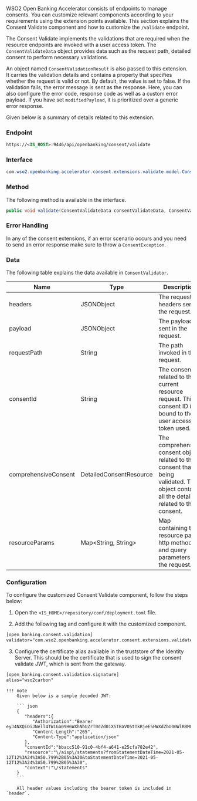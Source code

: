WSO2 Open Banking Accelerator consists of endpoints to manage consents. You can customize relevant components 
according to your requirements using the extension points available. This section explains the Consent Validate 
component and how to customize the `/validate` endpoint.

The Consent Validate implements the validations that are required when the resource endpoints are invoked with a user 
access token. The `ConsentValidateData` object provides data such as the request path, detailed consent to perform 
necessary validations. 

An object named `ConsentValidationResult` is also passed to this extension. It carries the validation details and 
contains a property that specifies whether the request is valid or not. By default, the value is set to false. 
If the validation fails, the error message is sent as the response. Here, you can also configure the error code,
response code as well as a custom error payload. If you have set `modifiedPayload`, it is prioritized over a 
generic error response.

Given below is a summary of details related to this extension.

### Endpoint
``` xml
https://<IS_HOST>:9446/api/openbanking/consent/validate
```

### Interface
``` java
com.wso2.openbanking.accelerator.consent.extensions.validate.model.ConsentValidator
```
### Method 
The following method is available in the interface.
``` java
public void validate(ConsentValidateData consentValidateData, ConsentValidationResult consentValidationResult) throws ConsentException;
```

### Error Handling
In any of the consent extensions, if an error scenario occurs and you need to send an error response make sure to throw 
a `ConsentException`.

### Data
The following table explains the data available in `ConsentValidator`.

| Name      | Type                  | Description  |
| ----------|-----------------------| -------------|
| headers   | JSONObject            | The request headers sent in the request. |
| payload   | JSONObject            | The payload sent in the request. |
| requestPath   | String            | The path invoked in the request. |
| consentId | String                | The consent ID related to the current resource request. This consent ID is bound to the user access token used. |
| comprehensiveConsent  | DetailedConsentResource   | The comprehensive consent object related to the consent that is being validated. This object contains all the details related to the consent. |
| resourceParams | Map<String, String>                | Map containing the resource path, http method and query parameters of the request. |

### Configuration 

To configure the customized Consent Validate component, follow the steps below:

1. Open the `<IS_HOME>/repository/conf/deployment.toml` file.
    
2. Add the following tag and configure it with the customized component.
``` xml
[open_banking.consent.validation]
validator="com.wso2.openbanking.accelerator.consent.extensions.validate.impl.DefaultConsentValidator"
```

3. Configure the certificate alias available in the truststore of the Identity Server. This should be the certificate that 
is used to sign the consent validate JWT, which is sent from the gateway.
``` xml
[open_banking.consent.validation.signature]
alias="wso2carbon"
```

    !!! note
        Given below is a sample decoded JWT:
        
        ``` json
        {
           "headers":{
              "Authorization":"Bearer eyJ4NXQiOiJNell4TW1Ga09H6WXhNbUZrT0dZd01XSTBaV05tTkRjeE5HWXdZbU00WlRBM01...kdRek5HTTBaR1JsTmpKa09ERmtaRFJpT1RGa01XRmhNelUyWkdWbE5nX1JTMjU2IiwiYWxnIjoiUlMyNTYifQ",
              "Content-Length":"265",
              "Content-Type":"application/json"
           },
           "consentId":"bbacc510-91c0-4bf4-a641-e25cfa782e42",
           "resource":"\/aisp\/statements?fromStatementDateTime=2021-05-12T12%3A24%3A50.799%2B05%3A30&toStatementDateTime=2021-05-12T12%3A24%3A50.799%2B05%3A30",
           "context":"\/statements"
        }
        ```
        
        All header values including the bearer token is included in `header`. 
